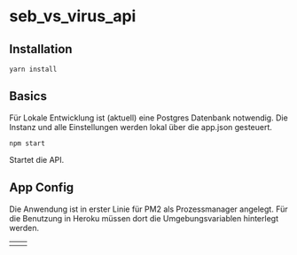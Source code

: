 # seb_vs_virus_api

## Installation

```
yarn install
```

## Basics

Für Lokale Entwicklung ist (aktuell) eine Postgres Datenbank notwendig.
Die Instanz und alle Einstellungen werden lokal über die app.json gesteuert.

```
npm start
```
Startet die API.

## App Config

Die Anwendung ist in erster Linie für PM2 als Prozessmanager angelegt.
Für die Benutzung in Heroku müssen dort die Umgebungsvariablen hinterlegt werden.

|  |  |
|--|--|
|  |  |

